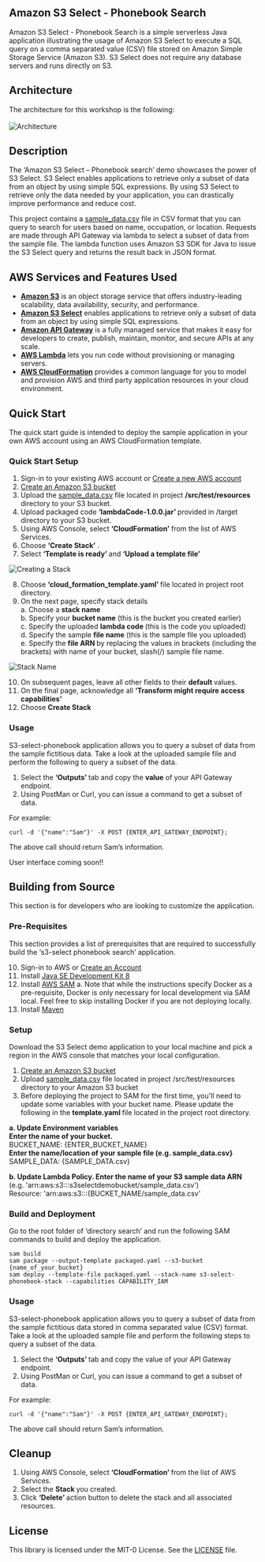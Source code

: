 ## Amazon S3 Select - Phonebook Search
  
Amazon S3 Select - Phonebook Search is a simple serverless Java application illustrating the usage of Amazon S3 Select to execute a SQL query on a comma separated value (CSV) file stored on Amazon Simple Storage Service (Amazon S3). S3 Select does not require any database servers and runs directly on S3.

## Architecture

The architecture for this workshop is the following:
<br><br>
![Architecture](/images/architecture.png)
 
## Description

The ‘Amazon S3 Select – Phonebook search’ demo showcases the power of S3 Select. S3 Select enables applications to retrieve only a subset of data from an object by using simple SQL expressions. By using S3 Select to retrieve only the data needed by your application, you can drastically improve performance and reduce cost.

This project contains a [sample_data.csv](/src/test/resources/sample_data.csv) file in CSV format that you can query to search for users based on name, occupation, or location. Requests are made through API Gateway via lambda to select a subset of data from the sample file. The lambda function uses Amazon S3 SDK for Java to issue the S3 Select query and returns the result back in JSON format.

## AWS Services and Features Used

* <b>[Amazon S3](https://aws.amazon.com/s3/)</b> is an object storage service that offers industry-leading scalability, data availability, security, and performance.
* <b>[Amazon S3 Select](https://docs.aws.amazon.com/AmazonS3/latest/API/API_SelectObjectContent.html)</b> enables applications to retrieve only a subset of data from an object by using simple SQL expressions.
* <b>[Amazon API Gateway](https://aws.amazon.com/api-gateway/)</b> is a fully managed service that makes it easy for developers to create, publish, maintain, monitor, and secure APIs at any scale.
* <b>[AWS Lambda](https://aws.amazon.com/lambda/)</b> lets you run code without provisioning or managing servers.
* <b>[AWS CloudFormation](https://aws.amazon.com/cloudformation/)</b> provides a common language for you to model and provision AWS and third party application resources in your cloud environment.

## Quick Start

The quick start guide is intended to deploy the sample application in your own AWS account using an AWS CloudFormation template.

### Quick Start Setup
1.	Sign-in to your existing AWS account or [Create a new AWS account](https://us-west-2.console.aws.amazon.com/)
2.	[Create an Amazon S3 bucket](https://docs.aws.amazon.com/AmazonS3/latest/gsg/CreatingABucket.html)
3.	Upload the [sample_data.csv](/src/test/resources/sample_data.csv) file located in project <b> /src/test/resources </b> directory to your S3 bucket.
4.	Upload packaged code <b> ‘lambdaCode-1.0.0.jar’ </b>provided in /target directory to your S3 bucket.
5.	Using AWS Console, select <b>‘CloudFormation’</b> from the list of AWS Services.
6.	Choose <b> ‘Create Stack’</b> .
7.	Select <b>‘Template is ready’ </b>and <b>‘Upload a template file’</b>

![Creating a Stack ](/images/createStack.png)

8.	Choose <b>‘cloud_formation_template.yaml’ </b>file located in project root directory.
9.	On the next page, specify stack details<br>
a.	Choose a <b>stack name</b><br>
b.	Specify your <b>bucket name</b> (this is the bucket you created earlier)<br>
c.	Specify the uploaded <b>lambda code </b> (this is the code you uploaded)<br>
d.	Specify the sample <b>file name</b> (this is the sample file you uploaded)<br>
e.	Specify the <b>file ARN </b>by replacing the values in brackets (including the brackets) with name of your bucket, slash(/) sample file name. 

![Stack Name ](/images/stackName.png)
 
10. On subsequent pages, leave all other fields to their <b>default </b> values.
11. On the final page, acknowledge all <b>‘Transform might require access capabilities’</b>
12. Choose <b>Create Stack</b>

### Usage

S3-select-phonebook application allows you to query a subset of data from the sample fictitious data. Take a look at the uploaded sample file and perform the following to query a subset of the data.

1. Select the <b>‘Outputs’ </b>tab and copy the <b>value</b> of your API Gateway endpoint.
2. Using PostMan or Curl, you can issue a command to get a subset of data.

For example:

`curl -d '{"name":"Sam"}' -X POST {ENTER_API_GATEWAY_ENDPOINT};`

The above call should return Sam’s information.

User interface coming soon!!



## Building from Source 

This section is for developers who are looking to customize the application.

### Pre-Requisites
This section provides a list of prerequisites that are required to successfully build the ‘s3-select phonebook search’ application.

10.	Sign-in to AWS or [Create an Account](https://us-west-2.console.aws.amazon.com/)
11.	Install [Java SE Development Kit 8](http://www.oracle.com/technetwork/java/javase/downloads/jdk8-downloads-2133151.html)
12.	Install [AWS SAM](https://docs.aws.amazon.com/serverless-application-model/latest/developerguide/serverless-sam-cli-install.html)
a.	Note that while the instructions specify Docker as a pre-requisite, Docker is only necessary for local development via SAM local. Feel free to skip installing Docker if you are not deploying locally.
13.	Install [Maven](https://maven.apache.org/install.html)

### Setup

Download the S3 Select demo application to your local machine and pick a region in the AWS console that matches your local configuration.

1.	[Create an Amazon S3 bucket](https://docs.aws.amazon.com/AmazonS3/latest/gsg/CreatingABucket.html)  
2.	Upload [sample_data.csv](/src/test/resources/sample_data.csv) file located in project /src/test/resources directory to your Amazon S3 bucket
3.	Before deploying the project to SAM for the first time, you'll need to update some variables with your bucket name. Please update the following in the <b>template.yaml </b>file located in the project root directory.<br>

<b>a.	Update Environment variables</b> <br>
        <b>Enter the name of your bucket.</b> <br>
          BUCKET_NAME: {ENTER_BUCKET_NAME}<br>
         <b> Enter the name/location of your sample file (e.g. sample_data.csv} </b><br>
         SAMPLE_DATA: {SAMPLE_DATA.csv}  <br>

<b>b.	Update Lambda Policy. </b>
       <b>Enter the name of your S3 sample data ARN </b> <br>
       (e.g. 'arn:aws:s3:::s3selectdemobucket/sample_data.csv')<br>
        Resource: 'arn:aws:s3:::{BUCKET_NAME/sample_data.csv'<br>

### Build and Deployment

Go to the root folder of ‘directory search’ and run the following SAM commands to build and deploy the application. 

```
sam build
sam package --output-template packaged.yaml --s3-bucket {name_of_your_bucket}
sam deploy --template-file packaged.yaml --stack-name s3-select-phonebook-stack --capabilities CAPABILITY_IAM
```
### Usage

S3-select-phonebook application allows you to query a subset of data from the sample fictitious data stored in comma separated value (CSV) format. Take a look at the uploaded sample file and perform the following steps to query a subset of the data.

1. Select the <b>‘Outputs’ </b>tab and copy the value of your API Gateway endpoint.
2. Using PostMan or Curl, you can issue a command to get a subset of data.

For example:

`curl -d '{"name":"Sam"}' -X POST {ENTER_API_GATEWAY_ENDPOINT};`

The above call should return Sam’s information.

## Cleanup

1.	Using AWS Console, select <b>‘CloudFormation’ </b>from the list of AWS Services.
2.	Select the <b>Stack </b>you created.
3.	Click <b>‘Delete’ </b>action button to delete the stack and all associated resources. 

## License

This library is licensed under the MIT-0 License. See the [LICENSE](https://github.com/aws-samples/s3-select-phonebook-search/blob/master/LICENSE) file.